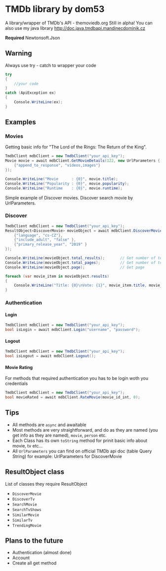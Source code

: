 # TMDb library by dom53

A library/wrapper of TMDb's API - themoviedb.org 
Still in alpha! 
You can also use my java library http://doc.java.tmdbapi.mandinecdominik.cz

 __Required__ Newtonsoft.Json

## Warning
Always use try - catch to wrapper your code
```c#
try
{
    //your code
}
catch (ApiException ex)
{
    Console.WriteLine(ex);
}
```

## Examples
### Movies
Getting basic info for "The Lord of the Rings: The Return of the King".
```c#
TmdbClient mdbClient = new TmdbClient("your_api_key");
Movie movie = await mdbClient.GetMovieDetails(122, new UrlParameters {
    {"append_to_response", "videos,images"}
});

Console.WriteLine("Movie      : {0}", movie.title);
Console.WriteLine("Popularity : {0}", movie.popularity);
Console.WriteLine("Runtime    : {0}", movie.runtime);
```
Simple example of Discover movies.
Discover search movie by UrlParameters.
### Discover

```c#
TmdbClient mdbClient = new TmdbClient("your_api_key");
ResultObject<DiscoverMovie> movieObject = await mdbClient.DiscoverMovie(new UrlParameters {
    {"language", "cs-CZ"},
    {"include_adult", "false" },
    {"primary_release_year", "2019" }
});

Console.WriteLine(movieObject.total_results);       // Get number of total result
Console.WriteLine(movieObject.total_pages);         // Get number of total pages
Console.WriteLine(movieObject.page);                // Get page

foreach (var movie_item in movieObject.results)
{
    Console.WriteLine("Title: {0}\nVote: {1}", movie_item.title, movie_item.vote_average);
}
```

### Authentication
#### Login
```c#
TmdbClient mdbClient = new TmdbClient("your_api_key");
bool isLogin = await mdbClient.Login("username", "password");
```

#### Logout
```c#
TmdbClient mdbClient = new TmdbClient("your_api_key");
bool isLogout = await mdbClient.Logout();
```

#### Movie Rating
For methods that required authentication you has to be login woth you credentials
```c#
TmdbClient mdbClient = new TmdbClient("your_api_key");
bool movieRated = await mdbClient.RateMovie(movie_id_int, 0);
```

## Tips
- All methods are `async` and awaitable
- Most methods are very straightforward, and do as they are named (you get info as they are named), `movie`, `person` etc.
- Each Class has its own `toString` method for prinit basic info about movie, tv etc...
- All `UrlParameters` you can find on official TMDb api doc (table Query String) for example: UrlParameters for DiscoverMovie

## ResultObject class
List of classes they require ResultObject
- `DiscoverMovie`
- `DiscoverTv`
- `SearchMovie`
- `SearchTvShows`
- `SimilarMovie`
- `SimilarTv`
- `TrendingMovie`

## Plans to the future

- Authentication (almost done)
- Account
- Create all get method
